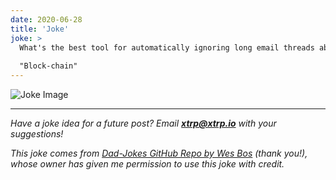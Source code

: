 ```yaml
---
date: 2020-06-28
title: 'Joke'
joke: >
  What's the best tool for automatically ignoring long email threads about tech buzzwords?
  
  "Block-chain"
---
```


![Joke Image](https://private.xtrp.io/projects/DailyDeveloperJokes/public_image_server/images/5e1259a6b60d2.png)

---
*Have a joke idea for a future post? Email **[xtrp@xtrp.io](mailto:xtrp@xtrp.io)** with your suggestions!*

*This joke comes from [Dad-Jokes GitHub Repo by Wes Bos](https://github.com/wesbos/dad-jokes) (thank you!), whose owner has given me permission to use this joke with credit.*

<!-- 
Joke text:
What's the best tool for automatically ignoring long email threads about tech buzzwords?

"Block-chain"
 -->

